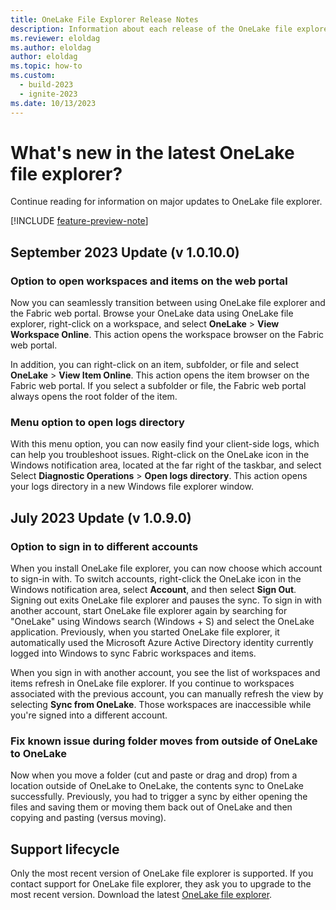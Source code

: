 ```yaml
---
title: OneLake File Explorer Release Notes
description: Information about each release of the OneLake file explorer client app for Windows.
ms.reviewer: eloldag
ms.author: eloldag
author: eloldag
ms.topic: how-to
ms.custom:
  - build-2023
  - ignite-2023
ms.date: 10/13/2023
---
```


# What's new in the latest OneLake file explorer?

Continue reading for information on major updates to OneLake file explorer.

[!INCLUDE [feature-preview-note](../includes/feature-preview-note.md)]

## September 2023 Update (v 1.0.10.0)

### Option to open workspaces and items on the web portal

Now you can seamlessly transition between using OneLake file explorer and the Fabric web portal. Browse your OneLake data using OneLake file explorer, right-click on a workspace, and select **OneLake** > **View Workspace Online**. This action opens the workspace browser on the Fabric web portal.

In addition, you can right-click on an item, subfolder, or file and select **OneLake** > **View Item Online**. This action opens the item browser on the Fabric web portal. If you select a subfolder or file, the Fabric web portal always opens the root folder of the item.

### Menu option to open logs directory

With this menu option, you can now easily find your client-side logs, which can help you troubleshoot issues. Right-click on the OneLake icon in the Windows notification area, located at the far right of the taskbar, and select Select **Diagnostic Operations** > **Open logs directory**. This action opens your logs directory in a new Windows file explorer window.

## July 2023 Update (v 1.0.9.0)

### Option to sign in to different accounts

When you install OneLake file explorer, you can now choose which account to sign-in with. To switch accounts, right-click the OneLake icon in the Windows notification area, select **Account**, and then select **Sign Out**. Signing out exits OneLake file explorer and pauses the sync. To sign in with another account, start OneLake file explorer again by searching for "OneLake" using Windows search (Windows + S) and select the OneLake application. Previously, when you started OneLake file explorer, it automatically used the Microsoft Azure Active Directory identity currently logged into Windows to sync Fabric workspaces and items.

When you sign in with another account, you see the list of workspaces and items refresh in OneLake file explorer. If you continue to workspaces associated with the previous account, you can manually refresh the view by selecting **Sync from OneLake**. Those workspaces are inaccessible while you're signed into a different account.

### Fix known issue during folder moves from outside of OneLake to OneLake

Now when you move a folder (cut and paste or drag and drop) from a location outside of OneLake to OneLake, the contents sync to OneLake successfully. Previously, you had to trigger a sync by either opening the files and saving them or moving them back out of OneLake and then copying and pasting (versus moving).

## Support lifecycle

Only the most recent version of OneLake file explorer is supported. If you contact support for OneLake file explorer, they ask you to upgrade to the most recent version. Download the latest [OneLake file explorer](https://go.microsoft.com/fwlink/?linkid=2235671).

